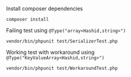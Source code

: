 Install composer dependencies

```
composer install
```

Failing test using `@Type("array<Hashid,string>")`

```
vendor/bin/phpunit test/SerializerTest.php
```

Working test with workaround using `@Type("KeyValueArray<Hashid,string>")`

```
vendor/bin/phpunit test/WorkaroundTest.php
```

